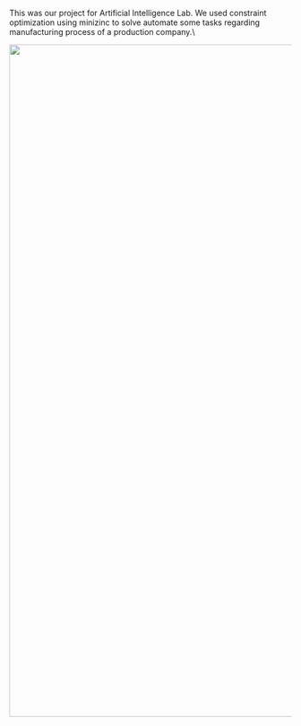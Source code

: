 
This was our project for Artificial Intelligence Lab. We used constraint optimization using minizinc to solve automate some tasks regarding manufacturing process of a production company.\\


<img src="https://github.com/Zedd1558/Automated-Factory-Management-System-Delicia-Foods-Ltd./blob/master/FireShotm.png?raw=true" width="1200" />

